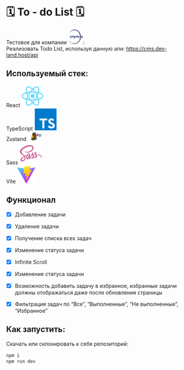# 🗓️ To - do List 🗓️

Тестовое для компании <img src="./public/readmeIcons/sputnic.svg" title="Sputnic" alt="Sputnic" width="40" height="40"/>: &nbsp;<br/>
Реализовать Todo List, используя данную апи: 
https://cms.dev-land.host/api


## Используемый стек:
React ![image](./public/readmeIcons/react-original.svg)  
TypeScript ![image](./public/readmeIcons/typescript-plain.svg)  
Zustand ![image](./public/readmeIcons/zustand-icons.png)  
Sass ![image](./public/readmeIcons/sass-original.svg)  
Vite ![image](./public/readmeIcons/vite.svg)


  

## Функционал

- [x] Добавление задачи

- [x] Удаление задачи

- [x] Получение списка всех задач

- [x] Изменение статуса задачи

- [x] Infinite Scroll

- [x] Изменение статуса задачи

- [x] Возможность добавить задачу в избранное, избранные задачи должны отображаться даже после обновления страницы


- [x] Фильтрация задач по “Все”, “Выполненные”, “Не выполненные”, “Избранное”

## Как запустить:
Скачать или склонировать к себе репозиторий:
```
npm i
npm run dev
```
